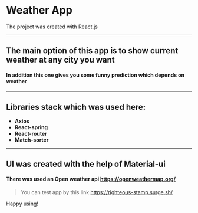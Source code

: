 # Weather App
The project was created with React.js
___
## The main option of this app is to show current weather at any city you want
#### In addition this one gives you some funny prediction which depends on weather
___
## Libraries stack which was used here:<br>
+ __Axios__
+ __React-spring__
+ __React-router__
+ __Match-sorter__
___
## UI was created with the help of Material-ui

#### There was used an Open weather api https://openweathermap.org/

> You can test app by this link https://righteous-stamp.surge.sh/ <br>

Happy using!